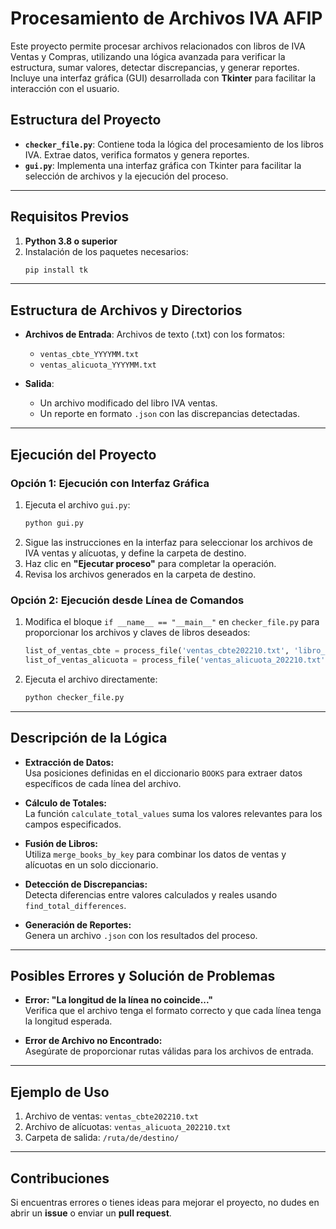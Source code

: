# Procesamiento de Archivos IVA AFIP  
Este proyecto permite procesar archivos relacionados con libros de IVA Ventas y Compras, utilizando una lógica avanzada para verificar la estructura, sumar valores, detectar discrepancias, y generar reportes. Incluye una interfaz gráfica (GUI) desarrollada con **Tkinter** para facilitar la interacción con el usuario.

## Estructura del Proyecto

- **`checker_file.py`**: Contiene toda la lógica del procesamiento de los libros IVA. Extrae datos, verifica formatos y genera reportes.
- **`gui.py`**: Implementa una interfaz gráfica con Tkinter para facilitar la selección de archivos y la ejecución del proceso.

---

## Requisitos Previos

1. **Python 3.8 o superior**  
2. Instalación de los paquetes necesarios:
   ```bash
   pip install tk
   ```

---

## Estructura de Archivos y Directorios

- **Archivos de Entrada**: Archivos de texto (.txt) con los formatos:
  - `ventas_cbte_YYYYMM.txt`  
  - `ventas_alicuota_YYYYMM.txt`  

- **Salida**:  
  - Un archivo modificado del libro IVA ventas.  
  - Un reporte en formato `.json` con las discrepancias detectadas.

---

## Ejecución del Proyecto

### Opción 1: Ejecución con Interfaz Gráfica  
1. Ejecuta el archivo `gui.py`:
   ```bash
   python gui.py
   ```
2. Sigue las instrucciones en la interfaz para seleccionar los archivos de IVA ventas y alícuotas, y define la carpeta de destino.  
3. Haz clic en **"Ejecutar proceso"** para completar la operación.  
4. Revisa los archivos generados en la carpeta de destino.

### Opción 2: Ejecución desde Línea de Comandos  
1. Modifica el bloque `if __name__ == "__main__"` en `checker_file.py` para proporcionar los archivos y claves de libros deseados:
   ```python
   list_of_ventas_cbte = process_file('ventas_cbte202210.txt', 'libro_iva_digital_ventas_cbte')
   list_of_ventas_alicuota = process_file('ventas_alicuota_202210.txt', 'libro_iva_digital_ventas_alicuota')
   ```
2. Ejecuta el archivo directamente:
   ```bash
   python checker_file.py
   ```

---

## Descripción de la Lógica

- **Extracción de Datos:**  
  Usa posiciones definidas en el diccionario `BOOKS` para extraer datos específicos de cada línea del archivo.

- **Cálculo de Totales:**  
  La función `calculate_total_values` suma los valores relevantes para los campos especificados.

- **Fusión de Libros:**  
  Utiliza `merge_books_by_key` para combinar los datos de ventas y alícuotas en un solo diccionario.

- **Detección de Discrepancias:**  
  Detecta diferencias entre valores calculados y reales usando `find_total_differences`.

- **Generación de Reportes:**  
  Genera un archivo `.json` con los resultados del proceso.

---

## Posibles Errores y Solución de Problemas

- **Error: "La longitud de la línea no coincide..."**  
  Verifica que el archivo tenga el formato correcto y que cada línea tenga la longitud esperada.

- **Error de Archivo no Encontrado:**  
  Asegúrate de proporcionar rutas válidas para los archivos de entrada.

---

## Ejemplo de Uso

1. Archivo de ventas: `ventas_cbte202210.txt`  
2. Archivo de alícuotas: `ventas_alicuota_202210.txt`  
3. Carpeta de salida: `/ruta/de/destino/`

---

## Contribuciones

Si encuentras errores o tienes ideas para mejorar el proyecto, no dudes en abrir un **issue** o enviar un **pull request**.
